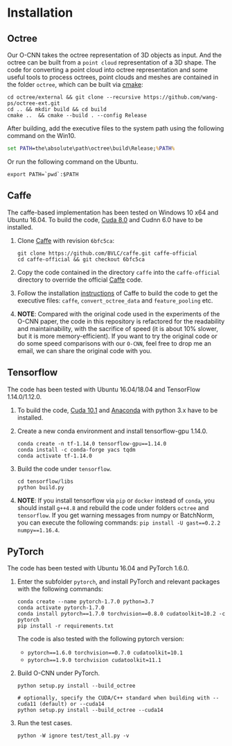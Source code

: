 # Installation


## Octree

Our O-CNN takes the octree representation of 3D objects as input. 
And the octree can be built from a `point cloud` representation of a 3D shape.
The code for converting a point cloud into octree representation and some useful
tools to process octrees, point clouds and meshes are contained 
in the folder `octree`, which can be built via [cmake](https://cmake.org/):
```shell
cd octree/external && git clone --recursive https://github.com/wang-ps/octree-ext.git
cd .. && mkdir build && cd build
cmake ..  && cmake --build . --config Release
```
<!-- cmake -DCMAKE_GENERATOR_PLATFORM=x64 ..  && cmake --build . --config Release -->
After building, add the executive files to the system path using the following
command on the Win10.
```cmd
set PATH=the\absolute\path\octree\build\Release;%PATH%
```
Or run the following command on the Ubuntu.
```shell
export PATH=`pwd`:$PATH
```


## Caffe

The caffe-based implementation has been tested on Windows 10 x64 and Ubuntu 16.04.
To build the code, [Cuda 8.0](https://developer.nvidia.com/cuda-downloads) and 
Cudnn 6.0 have to be installed.

1. Clone [Caffe](https://github.com/BVLC/caffe) with revision `6bfc5ca`: 
    ```shell
    git clone https://github.com/BVLC/caffe.git caffe-official
    cd caffe-official && git checkout 6bfc5ca
    ```

2. Copy the code contained in the directory `caffe` into the `caffe-official` directory to 
override the official [Caffe](https://github.com/BVLC/caffe) code. 

3. Follow the installation [instructions](http://caffe.berkeleyvision.org/installation.html) 
of Caffe to build the code to get the executive files: `caffe`, `convert_octree_data` 
and `feature_pooling` etc.

4. **NOTE**: Compared with the original code used in the experiments of the O-CNN paper, 
the code in this repository is refactored for the readability and maintainability, 
with the sacrifice of speed (it is about 10% slower, but it is more memory-efficient). 
If you want to try the original code or do some speed comparisons with our `O-CNN`,
feel free to drop me an email, we can share the original code with you. 


<!-- 
cd caffe/docker
docker build --tag=ocnn:caffe gpu
docker run --runtime=nvidia --name=ocnn-caffe -it --rm ocnn:caffe /bin/bash 
docker pull wangps/ocnn:caffe
-->

## Tensorflow

The code has been tested with Ubuntu 16.04/18.04 and TensorFlow 1.14.0/1.12.0.

1. To build the code, [Cuda 10.1](https://developer.nvidia.com/cuda-downloads) and 
[Anaconda](https://www.anaconda.com/distribution/) with python 3.x have to be installed.

2. Create a new conda environment and install tensorflow-gpu 1.14.0.
    ```shell
    conda create -n tf-1.14.0 tensorflow-gpu==1.14.0
    conda install -c conda-forge yacs tqdm
    conda activate tf-1.14.0
    ```

<!-- <<<<<<< set-cuda-standard
3. Build the code under `octree` with CUDA enabled.
    ```shell
    cd octree/build
    cmake .. -DUSE_CUDA=ON && make

    # optionally, specify the CUDA/C++ standard when building
    cmake .. -DUSE_CUDA=ON -DCMAKE_CUDA_STANDARD=14 && make
    ```

4. Build the code under `tensorflow`.
-->
3. Build the code under `tensorflow`.
    ```shell
    cd tensorflow/libs
    python build.py
    ```

5. **NOTE**: If you install tensorflow via `pip` or `docker` instead of `conda`, 
you should install `g++4.8` and rebuild the code under folders `octree` and `tensorflow`.
If you get warning messages from numpy or BatchNorm, you can execute the following
commands: `pip install -U gast==0.2.2 numpy==1.16.4`. 

## PyTorch

The code has been tested with Ubuntu 16.04 and PyTorch 1.6.0.

1. Enter the subfolder `pytorch`, and install PyTorch and relevant packages with
   the following commands:
    ```shell
    conda create --name pytorch-1.7.0 python=3.7
    conda activate pytorch-1.7.0
    conda install pytorch==1.7.0 torchvision==0.8.0 cudatoolkit=10.2 -c pytorch
    pip install -r requirements.txt
    ```

    The code is also tested with the following pytorch version:
    - `pytorch==1.6.0 torchvision==0.7.0 cudatoolkit=10.1`
    - `pytorch==1.9.0 torchvision cudatoolkit=11.1 `
    <!--
    - `pytorch==1.8.0 torchvision==0.9.0 cudatoolkit=11.1` conda  failed
    - `pytorch/pytorch:1.7.0-cuda11.0-cudnn8-devel`        docker failed
    - `pytorch/pytorch:1.6.0-cuda10.1-cudnn7-devel`        docker succeed
    -->

2. Build O-CNN under PyTorch.
   ```shell
   python setup.py install --build_octree

   # optionally, specify the CUDA/C++ standard when building with --cuda11 (default) or --cuda14
   python setup.py install --build_octree --cuda14
   ```

3. Run the test cases.
   ```shell
   python -W ignore test/test_all.py -v
   ```